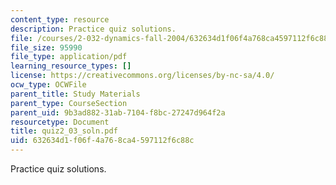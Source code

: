 ```yaml
---
content_type: resource
description: Practice quiz solutions.
file: /courses/2-032-dynamics-fall-2004/632634d1f06f4a768ca4597112f6c88c_quiz2_03_soln.pdf
file_size: 95990
file_type: application/pdf
learning_resource_types: []
license: https://creativecommons.org/licenses/by-nc-sa/4.0/
ocw_type: OCWFile
parent_title: Study Materials
parent_type: CourseSection
parent_uid: 9b3ad882-31ab-7104-f8bc-27247d964f2a
resourcetype: Document
title: quiz2_03_soln.pdf
uid: 632634d1-f06f-4a76-8ca4-597112f6c88c
---
```

Practice quiz solutions.